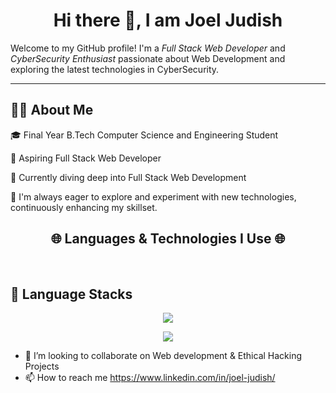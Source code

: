 <h1 align="center">Hi there 👋, I am Joel Judish</h1>

Welcome to my GitHub profile! I'm a *Full Stack Web Developer* and *CyberSecurity Enthusiast* passionate about Web Development and exploring the latest technologies in CyberSecurity.

---

## 👨‍💻 About Me
🎓 Final Year B.Tech Computer Science and Engineering Student

🌟 Aspiring Full Stack Web Developer

🚀 Currently diving deep into Full Stack Web Development 

🔧 I'm always eager to explore and experiment with new technologies, continuously enhancing my skillset.

<h2 align="center"><b>🌐 Languages & Technologies I Use 🌐</b></h2>
<br/>

## 📌 Language Stacks
<p align="center">
  <a href="https://skillicons.dev">
    <img src="https://skillicons.dev/icons?i=c,cpp,java,python" />
  </a>
</p>

<p align="center">
  <a href="https://skillicons.dev">
    <img src="https://skillicons.dev/icons?i=html,css,js" />
  </a>
</p>




- 💞️ I’m looking to collaborate on Web development & Ethical Hacking Projects
- 📫 How to reach me https://www.linkedin.com/in/joel-judish/

<!---
Joel-Judish/Joel-Judish is a ✨ special ✨ repository because its `README.md` (this file) appears on your GitHub profile.
You can click the Preview link to take a look at your changes.
--->
